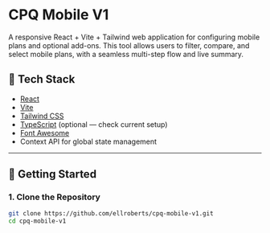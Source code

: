 # CPQ Mobile V1

A responsive React + Vite + Tailwind web application for configuring mobile plans and optional add-ons. This tool allows users to filter, compare, and select mobile plans, with a seamless multi-step flow and live summary.

## 🔧 Tech Stack

- [React](https://reactjs.org/)
- [Vite](https://vitejs.dev/)
- [Tailwind CSS](https://tailwindcss.com/)
- [TypeScript](https://www.typescriptlang.org/) (optional — check current setup)
- [Font Awesome](https://fontawesome.com/)
- Context API for global state management

---

## 🚀 Getting Started

### 1. Clone the Repository

```bash
git clone https://github.com/ellroberts/cpq-mobile-v1.git
cd cpq-mobile-v1
